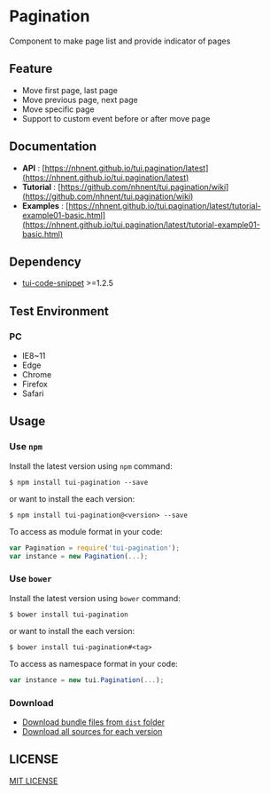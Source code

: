 # Pagination
Component to make page list and provide indicator of pages

## Feature
* Move first page, last page
* Move previous page, next page
* Move specific page
* Support to custom event before or after move page

## Documentation
* **API** : [https://nhnent.github.io/tui.pagination/latest](https://nhnent.github.io/tui.pagination/latest)
* **Tutorial** : [https://github.com/nhnent/tui.pagination/wiki](https://github.com/nhnent/tui.pagination/wiki)
* **Examples** : [https://nhnent.github.io/tui.pagination/latest/tutorial-example01-basic.html](https://nhnent.github.io/tui.pagination/latest/tutorial-example01-basic.html)

## Dependency
* [tui-code-snippet](https://github.com/nhnent/tui.code-snippet) >=1.2.5

## Test Environment
### PC
* IE8~11
* Edge
* Chrome
* Firefox
* Safari

## Usage
### Use `npm`

Install the latest version using `npm` command:

```
$ npm install tui-pagination --save
```

or want to install the each version:

```
$ npm install tui-pagination@<version> --save
```

To access as module format in your code:

```javascript
var Pagination = require('tui-pagination');
var instance = new Pagination(...);
```

### Use `bower`
Install the latest version using `bower` command:

```
$ bower install tui-pagination
```

or want to install the each version:

```
$ bower install tui-pagination#<tag>
```

To access as namespace format in your code:

```javascript
var instance = new tui.Pagination(...);
```

### Download
* [Download bundle files from `dist` folder](https://github.com/nhnent/tui.pagination/tree/production/dist)
* [Download all sources for each version](https://github.com/nhnent/tui.pagination/releases)

## LICENSE
[MIT LICENSE](https://github.com/nhnent/tui.pagination/blob/master/LICENSE)
